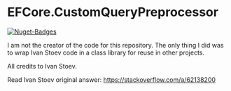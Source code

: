 # EFCore.CustomQueryPreprocessor
[![Nuget-Badges](https://buildstats.info/nuget/EFCore.CustomQueryPreprocessor)](https://www.nuget.org/packages/EFCore.CustomQueryPreprocessor/)

I am not the creator of the code for this repository. The only thing I did was to wrap Ivan Stoev code in a class library for reuse in other projects.

All credits to Ivan Stoev.

Read Ivan Stoev original answer: https://stackoverflow.com/a/62138200
